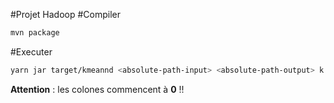 #Projet Hadoop
#Compiler

```sh
mvn package
```

#Executer

```sh
yarn jar target/kmeannd <absolute-path-input> <absolute-path-output> k c1 c2 c3
```

**Attention** : les colones commencent à **0** !!

